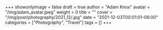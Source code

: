 +++
showonlyimage = false
draft = true
author = "Adam Knox"
avatar = "/img/adam_avatar.jpeg"
weight = 0
title = ""
cover = "/img/post/photography/2021_12/.jpg"
date = "2021-12-03T00:01:01-06:00"
categories = ["Photography", "Travel"]
tags = []
+++
<!--more-->
